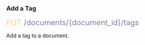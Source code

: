 ### Add a Tag


<span style="color: #FFCD82;font-size: 20px">PUT</span><span style="color: #7D819E;font-size: 20px"> /documents/{document_id}/tags</span>

Add a tag to a document.